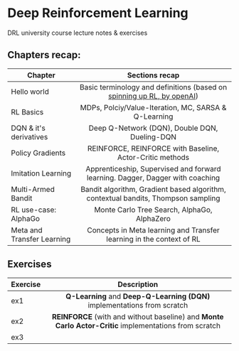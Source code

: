 # Deep Reinforcement Learning
 DRL university course lecture notes & exercises
 ## Chapters recap:
| Chapter                    |   Sections recap                                                                   | 
| ---------------------------|:----------------------------------------------------------------------------------:|
| Hello world                |  Basic terminology and definitions (based on [spinning up RL, by openAI](https://spinningup.openai.com/en/latest/spinningup/rl_intro.html))|
| RL Basics                  |      MDPs, Polciy/Value-Iteration, MC, SARSA & Q-Learning                          |
| DQN & it's derivatives     |      Deep Q-Network (DQN), Double DQN, Dueling-DQN                                 |  
| Policy Gradients           | REINFORCE, REINFORCE with Baseline, Actor-Critic methods                           |  
| Imitation Learning         | Apprenticeship, Supervised and forward learning. Dagger, Dagger with coaching      |  
| Multi-Armed Bandit         | Bandit algorithm, Gradient based algorithm, contextual bandits, Thompson sampling  |   
| RL use-case: AlphaGo       | Monte Carlo Tree Search, AlphaGo, AlphaZero                                        |   
| Meta and Transfer Learning | Concepts in Meta learning and Transfer learning in the context of RL               |   


 
## Exercises
| Exercise              |   Description                                                                                             |
| ----------------------|:---------------------------------------------------------------------------------------------------------:|
| ex1                   |  **Q-Learning** and **Deep-Q-Learning (DQN)** implementations from scratch                                |
| ex2                   |   **REINFORCE** (with and without baseline) and **Monte Carlo Actor-Critic** implementations from scratch |
| ex3                   |                                                                                                           |  
